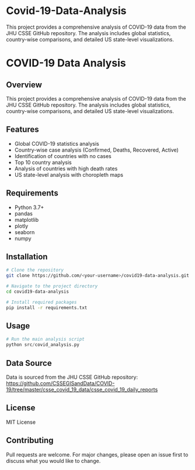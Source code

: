 # Covid-19-Data-Analysis
This project provides a comprehensive analysis of COVID-19 data from the JHU CSSE GitHub repository. The analysis includes global statistics, country-wise comparisons, and detailed US state-level visualizations.

# COVID-19 Data Analysis

## Overview
This project provides a comprehensive analysis of COVID-19 data from the JHU CSSE GitHub repository. The analysis includes global statistics, country-wise comparisons, and detailed US state-level visualizations.

## Features
- Global COVID-19 statistics analysis
- Country-wise case analysis (Confirmed, Deaths, Recovered, Active)
- Identification of countries with no cases
- Top 10 country analysis
- Analysis of countries with high death rates
- US state-level analysis with choropleth maps

## Requirements
- Python 3.7+
- pandas
- matplotlib
- plotly
- seaborn
- numpy

## Installation
```bash
# Clone the repository
git clone https://github.com/<your-username>/covid19-data-analysis.git

# Navigate to the project directory
cd covid19-data-analysis

# Install required packages
pip install -r requirements.txt
```

## Usage
```python
# Run the main analysis script
python src/covid_analysis.py
```

## Data Source
Data is sourced from the JHU CSSE GitHub repository:
https://github.com/CSSEGISandData/COVID-19/tree/master/csse_covid_19_data/csse_covid_19_daily_reports

## License
MIT License

## Contributing
Pull requests are welcome. For major changes, please open an issue first to discuss what you would like to change.
